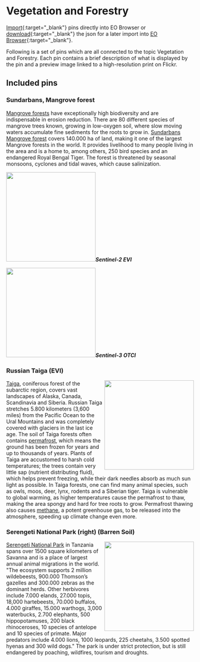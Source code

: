 # Vegetation and Forestry

[Import](https://apps.sentinel-hub.com/eo-browser/?sharedPinsListId=2e6492f1-ba35-40a2-846c-cdbf900256fe){:target="_blank"} pins directly into EO Browser or [download](Vegetation_and_Forestry.json){:target="_blank"} the json for a later import into [EO Browser](https://apps.sentinel-hub.com/eo-browser/?zoom=10&lat=41.9&lng=12.5&themeId=DEFAULT-THEME){:target="_blank"}.

Following is a set of pins which are all connected to the topic Vegetation and Forestry. Each pin contains a brief description of what is displayed by the pin and a preview image linked to a high-resolution print on Flickr.

## Included pins 

### Sundarbans, Mangrove forest 

[Mangrove forests](https://oceanservice.noaa.gov/facts/mangroves.html) have exceptionally high biodiversity and are indispensable in erosion reduction. There are 80 different species of mangrove trees known, growing in low-oxygen soil, where slow moving waters accumulate fine sediments for the roots to grow in. [Sundarbans Mangrove forest](https://whc.unesco.org/en/list/798/) covers 140.000 ha of land, making it one of the largest Mangrove forests in the world. It provides livelihood to many people living in the area and is a home to, among others, 250 bird species and an endangered Royal Bengal Tiger. The forest is threatened by seasonal monsoons, cyclones and tidal waves, which cause salinization.
 
[<img src="fig/Sundarbans_EVI_thumbnail.jpg" alignt="right" width="240">](https://www.flickr.com/photos/sentinelhub/50083279617/in/dateposted/)***Sentinel-2 EVI***

[<img src="fig/Sundarbans_OTCI_thumbnail.jpg" alignt="left" width="240">](https://www.flickr.com/photos/sentinelhub/49658220567/in/dateposted/)***Sentinel-3 OTCI***

### Russian Taiga (EVI)

[<img src="fig/Russian_Taiga_thumbnail.jpg" align="right" width="240">](https://www.flickr.com/photos/sentinelhub/50097979307/in/photostream/) [Taiga](https://www.nationalgeographic.org/encyclopedia/taiga/), coniferous forest of the subarctic region, covers vast landscapes of Alaska, Canada, Scandinavia and Siberia. Russian Taiga stretches 5.800 kilometers (3,600 miles) from the Pacific Ocean to the Ural Mountains and was completely covered with glaciers in the last ice age. The soil of Taiga forests often contains [permafrost](https://www.nrdc.org/stories/permafrost-everything-you-need-know), which means the ground has been frozen for years and up to thousands of years. Plants of Taiga are accustomed to harsh cold temperatures; the trees contain very little sap (nutrient distributing fluid), which helps prevent freezing, while their dark needles absorb as much sun light as possible. In Taiga forests, one can find many animal species, such as owls, moos, deer, lynx, rodents and a Siberian tiger. Taiga is vulnerable to global warming, as higher temperatures cause the permafrost to thaw, making the area spongy and hard for tree roots to grow. Permafrost thawing also causes [methane](https://www.nationalgeographic.com/environment/2018/08/news-arctic-permafrost-may-thaw-faster-than-expected/), a potent greenhouse gas, to be released into the atmosphere, speeding up climate change even more. 

### Serengeti National Park (right) (Barren Soil)

[<img src="fig/Serengetti_National_Park_thumbnail.jpg" align="right" width="240">](https://www.flickr.com/photos/sentinelhub/50098023902/in/photostream/) [Serengeti National Park](https://whc.unesco.org/en/list/156/) in Tanzania spans over 1500 square kilometers of Savanna and is a place of largest annual animal migrations in the world. "The ecosystem supports 2 million wildebeests, 900.000 Thomson’s gazelles and 300.000 zebras as the dominant herds. Other herbivores include 7.000 elands, 27.000 topis, 18,000 hartebeests, 70.000 buffalos, 4.000 giraffes, 15.000 warthogs, 3,000 waterbucks, 2.700 elephants, 500 hippopotamuses, 200 black rhinoceroses, 10 species of antelope and 10 species of primate. Major predators include 4.000 lions, 1000 leopards, 225 cheetahs, 3.500 spotted hyenas and 300 wild dogs." The park is under strict protection, but is still endangered by poaching, wildfires, tourism and droughts. 
